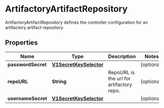 

# ArtifactoryArtifactRepository

ArtifactoryArtifactRepository defines the controller configuration for an artifactory artifact repository
## Properties

Name | Type | Description | Notes
------------ | ------------- | ------------- | -------------
**passwordSecret** | [**V1SecretKeySelector**](V1SecretKeySelector.md) |  |  [optional]
**repoURL** | **String** | RepoURL is the url for artifactory repo. |  [optional]
**usernameSecret** | [**V1SecretKeySelector**](V1SecretKeySelector.md) |  |  [optional]




